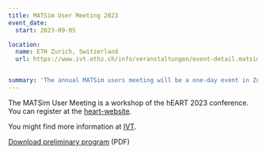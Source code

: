 ```yaml
---
title: MATSim User Meeting 2023
event_date:
  start: 2023-09-05

location:
  name: ETH Zurich, Switzerland
  url: https://www.ivt.ethz.ch/info/veranstaltungen/event-detail.matsim-user-meeting.65332.html


summary: 'The annual MATSim users meeting will be a one-day event in Zurich, Switzerland, on 05. September 2023'
---
```


The MATSim User Meeting is a workshop of the hEART 2023 conference. You can register at the [heart-website](https://heart2023.org).

You might find more information at [IVT](https://www.ivt.ethz.ch/en/info/news/2023/09/matsim-user-meeting.html).

[Download preliminary program](/conferences/MUM_schedule_2023.pdf) (PDF)

